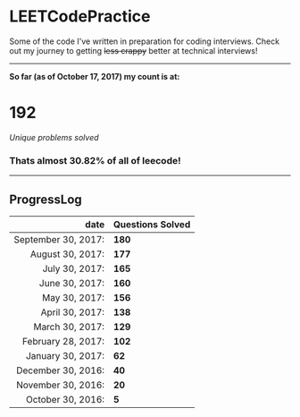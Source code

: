 # LEETCodePractice
Some of the code I've written in preparation for coding interviews. Check out my journey to getting ~~less crappy~~ better at technical interviews!

___

**So far (as of October 17, 2017) my count is at:**   
# 192
*Unique problems solved* 
### Thats almost 30.82% of all of leecode! 
___
## ProgressLog  
| date | Questions Solved |   
| -: | :- |   
| September 30, 2017: | **180** |   
| August 30, 2017: | **177** |   
| July 30, 2017: | **165** |   
| June 30, 2017: | **160** |   
| May 30, 2017: | **156** |   
| April 30, 2017: | **138** |   
| March 30, 2017: | **129** |   
| February 28, 2017: | **102** |   
| January 30, 2017: | **62** |   
| December 30, 2016: | **40** |   
| November 30, 2016: | **20** |   
| October 30, 2016: | **5**  |   
